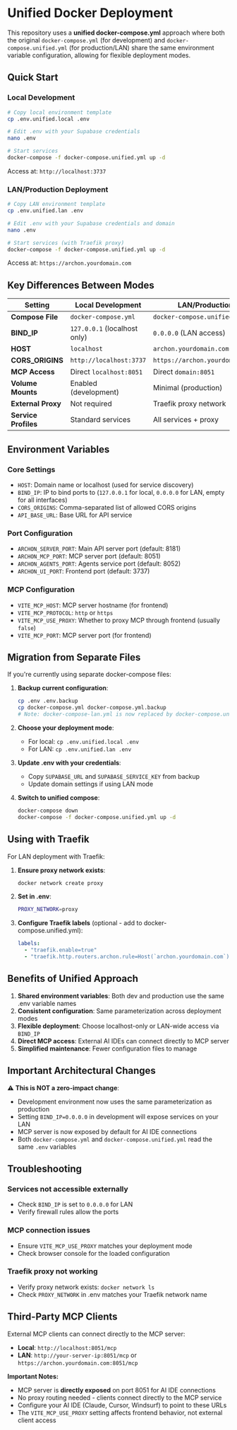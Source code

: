 # Unified Docker Deployment

This repository uses a **unified docker-compose.yml** approach where both the original `docker-compose.yml` (for development) and `docker-compose.unified.yml` (for production/LAN) share the same environment variable configuration, allowing for flexible deployment modes.

## Quick Start

### Local Development
```bash
# Copy local environment template
cp .env.unified.local .env

# Edit .env with your Supabase credentials
nano .env

# Start services
docker-compose -f docker-compose.unified.yml up -d
```

Access at: `http://localhost:3737`

### LAN/Production Deployment
```bash
# Copy LAN environment template
cp .env.unified.lan .env

# Edit .env with your Supabase credentials and domain
nano .env

# Start services (with Traefik proxy)
docker-compose -f docker-compose.unified.yml up -d
```

Access at: `https://archon.yourdomain.com`

## Key Differences Between Modes

| Setting | Local Development | LAN/Production |
|---------|------------------|----------------|
| **Compose File** | `docker-compose.yml` | `docker-compose.unified.yml` |
| **BIND_IP** | `127.0.0.1` (localhost only) | `0.0.0.0` (LAN access) |
| **HOST** | `localhost` | `archon.yourdomain.com` |
| **CORS_ORIGINS** | `http://localhost:3737` | `https://archon.yourdomain.com` |
| **MCP Access** | Direct `localhost:8051` | Direct `domain:8051` |
| **Volume Mounts** | Enabled (development) | Minimal (production) |
| **External Proxy** | Not required | Traefik proxy network |
| **Service Profiles** | Standard services | All services + proxy |

## Environment Variables

### Core Settings
- `HOST`: Domain name or localhost (used for service discovery)
- `BIND_IP`: IP to bind ports to (`127.0.0.1` for local, `0.0.0.0` for LAN, empty for all interfaces)
- `CORS_ORIGINS`: Comma-separated list of allowed CORS origins
- `API_BASE_URL`: Base URL for API service

### Port Configuration
- `ARCHON_SERVER_PORT`: Main API server port (default: 8181)
- `ARCHON_MCP_PORT`: MCP server port (default: 8051)
- `ARCHON_AGENTS_PORT`: Agents service port (default: 8052)
- `ARCHON_UI_PORT`: Frontend port (default: 3737)

### MCP Configuration
- `VITE_MCP_HOST`: MCP server hostname (for frontend)
- `VITE_MCP_PROTOCOL`: `http` or `https`
- `VITE_MCP_USE_PROXY`: Whether to proxy MCP through frontend (usually `false`)
- `VITE_MCP_PORT`: MCP server port (for frontend)

## Migration from Separate Files

If you're currently using separate docker-compose files:

1. **Backup current configuration**:
   ```bash
   cp .env .env.backup
   cp docker-compose.yml docker-compose.yml.backup
   # Note: docker-compose-lan.yml is now replaced by docker-compose.unified.yml
   ```

2. **Choose your deployment mode**:
   - For local: `cp .env.unified.local .env`
   - For LAN: `cp .env.unified.lan .env`

3. **Update .env with your credentials**:
   - Copy `SUPABASE_URL` and `SUPABASE_SERVICE_KEY` from backup
   - Update domain settings if using LAN mode

4. **Switch to unified compose**:
   ```bash
   docker-compose down
   docker-compose -f docker-compose.unified.yml up -d
   ```

## Using with Traefik

For LAN deployment with Traefik:

1. **Ensure proxy network exists**:
   ```bash
   docker network create proxy
   ```

2. **Set in .env**:
   ```bash
   PROXY_NETWORK=proxy
   ```

3. **Configure Traefik labels** (optional - add to docker-compose.unified.yml):
   ```yaml
   labels:
     - "traefik.enable=true"
     - "traefik.http.routers.archon.rule=Host(`archon.yourdomain.com`)"
   ```

## Benefits of Unified Approach

1. **Shared environment variables**: Both dev and production use the same .env variable names
2. **Consistent configuration**: Same parameterization across deployment modes
3. **Flexible deployment**: Choose localhost-only or LAN-wide access via `BIND_IP`
4. **Direct MCP access**: External AI IDEs can connect directly to MCP server
5. **Simplified maintenance**: Fewer configuration files to manage

## Important Architectural Changes

⚠️ **This is NOT a zero-impact change**:
- Development environment now uses the same parameterization as production
- Setting `BIND_IP=0.0.0.0` in development will expose services on your LAN
- MCP server is now exposed by default for AI IDE connections
- Both `docker-compose.yml` and `docker-compose.unified.yml` read the same `.env` variables

## Troubleshooting

### Services not accessible externally
- Check `BIND_IP` is set to `0.0.0.0` for LAN
- Verify firewall rules allow the ports

### MCP connection issues
- Ensure `VITE_MCP_USE_PROXY` matches your deployment mode
- Check browser console for the loaded configuration

### Traefik proxy not working
- Verify proxy network exists: `docker network ls`
- Check `PROXY_NETWORK` in .env matches your Traefik network name

## Third-Party MCP Clients

External MCP clients can connect directly to the MCP server:
- **Local**: `http://localhost:8051/mcp`
- **LAN**: `http://your-server-ip:8051/mcp` or `https://archon.yourdomain.com:8051/mcp`

**Important Notes:**
- MCP server is **directly exposed** on port 8051 for AI IDE connections
- No proxy routing needed - clients connect directly to the MCP service
- Configure your AI IDE (Claude, Cursor, Windsurf) to point to these URLs
- The `VITE_MCP_USE_PROXY` setting affects frontend behavior, not external client access